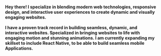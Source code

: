<h4>Hey there! I specialize in blending modern web technologies, responsive design, and interactive user experiences to create dynamic and visually engaging websites. <br /> <br /> I have a proven track record in building seamless, dynamic, and interactive websites. Specialized in bringing websites to life with engaging motion and stunning animations. I am currently expanding my skillset to include React Native, to be able to build seamless mobile Applications.
</h4>
